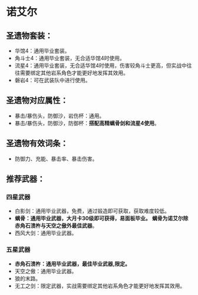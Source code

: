 # 诺艾尔

## 圣遗物套装：
 - 华馆4：通用毕业套装。
 - 角斗士4：通用毕业套装，无合适华馆4时使用。
 - 流星4：通用毕业套装，无合适华馆4时使用，伤害较角斗士更高，但实战中往往需要绑定其他岩系角色才能更好地发挥其效用。
 - 磐岩4：可在武装队中进行使用。

## 圣遗物对应属性：
 - 暴击/暴伤头，防御沙，岩伤杯：通用。
 - 暴击/暴伤头，防御沙，防御杯：**搭配高精螭骨剑和流星4使用**。

## 圣遗物有效词条：
 - 防御力、充能、暴击率、暴击伤害。

## 推荐武器：
### 四星武器
 - 白影剑：通用毕业武器，免费，通过锻造即可获取，获取难度较低。
 - **螭骨：通用毕业武器，大月卡30级即可获得，易面板毕业。**
    **螭骨为诺艾尔除赤角石溃杵与天空之傲外最佳武器**。
 - 西风大剑：通用毕业武器。

### 五星武器
 - **赤角石溃杵：通用毕业武器，最佳毕业武器,限定。** 
 - 天空之傲：通用毕业武器。
 - 狼的末路。
 - 无工之剑：限定武器，实战需要绑定其他岩系角色才能更好地发挥其效用。